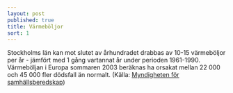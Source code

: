 ```yaml
---
layout: post
published: true
title: Värmeböljor
sort: 1
---
```


Stockholms län kan mot slutet av århundradet drabbas av 10-15 värmeböljor per år - jämfört med 1 gång vartannat år under perioden 1961-1990. Värmeböljan i Europa sommaren 2003 beräknas ha orsakat mellan 22 000 och 45 000 fler dödsfall än normalt. (Källa: [Myndigheten för samhällsberedskap](https://www.msb.se/RibData/Filer/pdf/26173.pdf "MSB - Rapport - Klimatförändringarnas konsekvenser (s  17)"))
